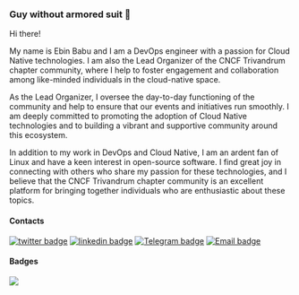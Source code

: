 ### Guy without armored suit 👋

Hi there!

My name is Ebin Babu and I am a DevOps engineer with a passion for Cloud Native technologies. I am also the Lead Organizer of the CNCF Trivandrum chapter community, where I help to foster engagement and collaboration among like-minded individuals in the cloud-native space.

As the Lead Organizer, I oversee the day-to-day functioning of the community and help to ensure that our events and initiatives run smoothly. I am deeply committed to promoting the adoption of Cloud Native technologies and to building a vibrant and supportive community around this ecosystem.

In addition to my work in DevOps and Cloud Native, I am an ardent fan of Linux and have a keen interest in open-source software. I find great joy in connecting with others who share my passion for these technologies, and I believe that the CNCF Trivandrum chapter community is an excellent platform for bringing together individuals who are enthusiastic about these topics.


#### Contacts

[![twitter badge](https://img.shields.io/badge/twitter-ebinbabu97?style=social&logo=twitter)](https://twitter.com/ebinbabu97) [![linkedin badge](https://img.shields.io/badge/linkedin-ebinbabu?style=social&logo=linkedin)](https://www.linkedin.com/in/ebin-babu/) [![Telegram badge](https://img.shields.io/badge/Telegram--blue?style=social&logo=telegram)](https://t.me/thedevopsman) [![Email badge](https://img.shields.io/badge/email--blue?style=social&logo=Email)](mailto:ebinbabuofficial@gmail.com)




#### Badges

![](https://komarev.com/ghpvc/?username=ebinbabu)
